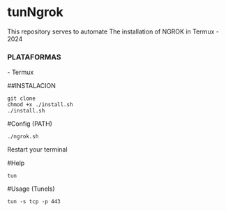 # tunNgrok
This repository serves to automate The installation of NGROK in Termux - 2024

<h3>PLATAFORMAS</h3>
- Termux

##INSTALACION
  ```
git clone
chmod +x ./install.sh
./install.sh
```
#Config (PATH)
```
./ngrok.sh
```
Restart your terminal

#Help
```
tun
```
#Usage (Tunels)
```
tun -s tcp -p 443
```
